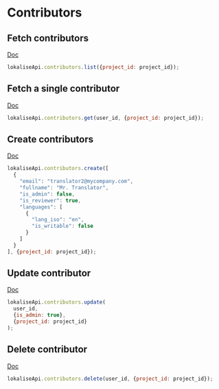 # Contributors

## Fetch contributors

[Doc](https://app.lokalise.com/api2docs/curl/#transition-list-all-contributors-get)

```js
lokaliseApi.contributors.list({project_id: project_id});
```

## Fetch a single contributor

[Doc](https://app.lokalise.com/api2docs/curl/#transition-retrieve-a-contributor-get)

```js
lokaliseApi.contributors.get(user_id, {project_id: project_id});
```

## Create contributors

[Doc](https://app.lokalise.com/api2docs/curl/#transition-create-contributors-post)

```js
lokaliseApi.contributors.create([
  {
    "email": "translator2@mycompany.com",
    "fullname": "Mr. Translator",
    "is_admin": false,
    "is_reviewer": true,
    "languages": [
      {
        "lang_iso": "en",
        "is_writable": false
      }
    ]
  }
], {project_id: project_id});
```

## Update contributor

[Doc](https://app.lokalise.com/api2docs/curl/#transition-update-a-contributor-put)

```js
lokaliseApi.contributors.update(
  user_id,
  {is_admin: true},
  {project_id: project_id}
);
```

## Delete contributor

[Doc](https://app.lokalise.com/api2docs/curl/#transition-delete-a-contributor-delete)

```js
lokaliseApi.contributors.delete(user_id, {project_id: project_id});
```
